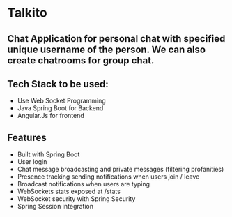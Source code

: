 # Talkito
## Chat Application for personal chat with specified unique username of the person. We can also create chatrooms for group chat.

## Tech Stack to be used: 
- Use Web Socket Programming
- Java Spring Boot for Backend
- Angular.Js for frontend


## Features
- Built with Spring Boot
- User login
- Chat message broadcasting and private messages (filtering profanities)
- Presence tracking sending notifications when users join / leave
- Broadcast notifications when users are typing
- WebSockets stats exposed at /stats
- WebSocket security with Spring Security
- Spring Session integration

